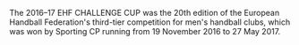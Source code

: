 The 2016–17 EHF CHALLENGE CUP was the 20th edition of the European Handball Federation's third-tier competition for men's handball clubs, which was won by Sporting CP running from 19 November 2016 to 27 May 2017.
